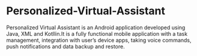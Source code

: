 # Personalized-Virtual-Assistant
Personalized Virtual Assistant is an Android application developed using Java, XML and Kotllin.It is a fully functional mobile application with a task management, integration with user’s device  apps, taking voice commands, push notifications and data backup and restore.
